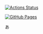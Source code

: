 [![Actions Status](https://github.com/miscalculation53/library/workflows/verify/badge.svg)](https://github.com/miscalculation53/library/actions)

[![GitHub Pages](https://img.shields.io/static/v1?label=GitHub+Pages&message=+&color=brightgreen&logo=github)](https://miscalculation53.github.io/library/)

あ
